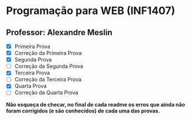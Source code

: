 # Programação para WEB (INF1407)
## Professor: Alexandre Meslin

- [x] Primeira Prova
- [x] Correção da Primeira Prova
- [x] Segunda Prova
- [ ] Correção da Segunda Prova
- [x] Terceira Prova
- [ ] Correção da Terceira Prova
- [x] Quarta Prova
- [ ] Correção da Quarta Prova

**Não esqueça de checar, no final de cada readme os erros que ainda não foram corrigidos (e são conhecidos) de cada uma das provas.**
